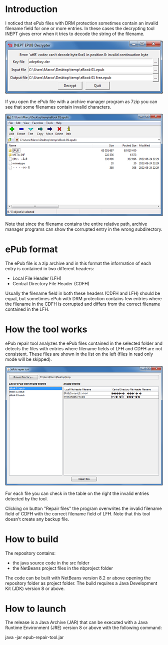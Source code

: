# Introduction
I noticed that ePub files with DRM protection sometimes contain an invalid filename field for one or more entries.
In these cases the decrypting tool INEPT gives error when it tries to decode the string of the filename.

![alt text](https://github.com/marcocod/epub-repair-tool/blob/master/img/inept.png?raw=true)

If you open the ePub file with a archive manager program as 7zip you can see that some filenames contain invalid characters.

![alt text](https://github.com/marcocod/epub-repair-tool/blob/master/img/7zip.png?raw=true)

Note that since the filename contains the entire relative path, archive manager programs can show the corrupted entry in the wrong subdirectory.

# ePub format
The ePub file is a zip archive and in this format the information of each entry is contained in two different headers:
- Local File Header (LFH)
- Central Directory File Header (CDFH)

Usually the filename field in both these headers (CDFH and LFH) should be equal, but sometimes ePub with DRM protection contains few entries where the filename in the CDFH is corrupted and differs from the correct filename contained in the LFH.

# How the tool works
ePub repair tool analyzes the ePub files contained in the selected folder and detects the files with entries where filename fields of LFH and CDFH are not consistent.
These files are shown in the list on the left (files in read only mode will be skipped).

![alt text](https://github.com/marcocod/epub-repair-tool/blob/master/img/jar.png?raw=true)

For each file you can check in the table on the right the invalid entries detected by the tool.

Clicking on button "Repair files" the program overwrites the invalid filename field of CDFH with the correct filename field of LFH.
Note that this tool doesn't create any backup file.

# How to build
The repository contains:
- the java source code in the src folder
- the NetBeans project files in the nbproject folder

The code can be built with NetBeans version 8.2 or above opening the repository folder as project folder.
The build requires a Java Development Kit (JDK) version 8 or above.

# How to launch
The release is a Java Archive (JAR) that can be executed with a Java Runtime Environment (JRE) version 8 or above with the following command:

java -jar epub-repair-tool.jar
